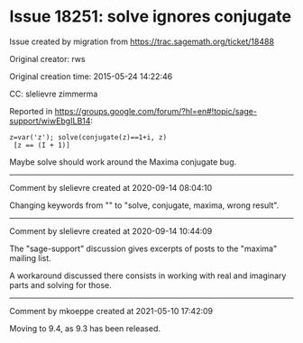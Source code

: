 # Issue 18251: solve ignores conjugate

Issue created by migration from https://trac.sagemath.org/ticket/18488

Original creator: rws

Original creation time: 2015-05-24 14:22:46

CC:  slelievre zimmerma

Reported in https://groups.google.com/forum/?hl=en#!topic/sage-support/wiwEbgILB14:

```
z=var('z'); solve(conjugate(z)==1+i, z)
 [z == (I + 1)]
```

Maybe solve should work around the Maxima conjugate bug.


---

Comment by slelievre created at 2020-09-14 08:04:10

Changing keywords from "" to "solve, conjugate, maxima, wrong result".


---

Comment by slelievre created at 2020-09-14 10:44:09

The "sage-support" discussion gives excerpts of posts
to the "maxima" mailing list.

A workaround discussed there consists in working with
real and imaginary parts and solving for those.


---

Comment by mkoeppe created at 2021-05-10 17:42:09

Moving to 9.4, as 9.3 has been released.
